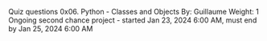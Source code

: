 Quiz questions
0x06. Python - Classes and Objects
 By: Guillaume
Weight: 1
 Ongoing second chance project - started Jan 23, 2024 6:00 AM, must end by Jan 25, 2024 6:00 AM
